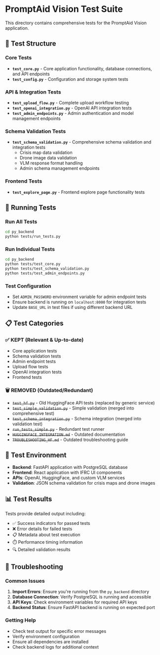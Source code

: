 # PromptAid Vision Test Suite

This directory contains comprehensive tests for the PromptAid Vision application.

## 🧪 Test Structure

### Core Tests
- **`test_core.py`** - Core application functionality, database connections, and API endpoints
- **`test_config.py`** - Configuration and storage system tests

### API & Integration Tests
- **`test_upload_flow.py`** - Complete upload workflow testing
- **`test_openai_integration.py`** - OpenAI API integration tests
- **`test_admin_endpoints.py`** - Admin authentication and model management endpoints

### Schema Validation Tests
- **`test_schema_validation.py`** - Comprehensive schema validation and integration tests
  - Crisis map data validation
  - Drone image data validation
  - VLM response format handling
  - Admin schema management endpoints

### Frontend Tests
- **`test_explore_page.py`** - Frontend explore page functionality tests

## 🚀 Running Tests

### Run All Tests
```bash
cd py_backend
python tests/run_tests.py
```

### Run Individual Tests
```bash
cd py_backend
python tests/test_core.py
python tests/test_schema_validation.py
python tests/test_admin_endpoints.py
```

### Test Configuration
- Set `ADMIN_PASSWORD` environment variable for admin endpoint tests
- Ensure backend is running on `localhost:8000` for integration tests
- Update `BASE_URL` in test files if using different backend URL

## 📋 Test Categories

### ✅ **KEPT** (Relevant & Up-to-date)
- Core application tests
- Schema validation tests
- Admin endpoint tests
- Upload flow tests
- OpenAI integration tests
- Frontend tests

### 🗑️ **REMOVED** (Outdated/Redundant)
- ~~`test_hf.py`~~ - Old HuggingFace API tests (replaced by generic service)
- ~~`test_simple_validation.py`~~ - Simple validation (merged into comprehensive test)
- ~~`test_schema_integration.py`~~ - Schema integration (merged into validation test)
- ~~`run_tests_simple.py`~~ - Redundant test runner
- ~~`HUGGINGFACE_INTEGRATION.md`~~ - Outdated documentation
- ~~`TROUBLESHOOTING_HF.md`~~ - Outdated troubleshooting guide

## 🔧 Test Environment

- **Backend**: FastAPI application with PostgreSQL database
- **Frontend**: React application with IFRC UI components
- **APIs**: OpenAI, HuggingFace, and custom VLM services
- **Validation**: JSON schema validation for crisis maps and drone images

## 📊 Test Results

Tests provide detailed output including:
- ✅ Success indicators for passed tests
- ❌ Error details for failed tests
- 📋 Metadata about test execution
- ⏱️ Performance timing information
- 🔍 Detailed validation results

## 🚨 Troubleshooting

### Common Issues
1. **Import Errors**: Ensure you're running from the `py_backend` directory
2. **Database Connection**: Verify PostgreSQL is running and accessible
3. **API Keys**: Check environment variables for required API keys
4. **Backend Status**: Ensure FastAPI backend is running on expected port

### Getting Help
- Check test output for specific error messages
- Verify environment configuration
- Ensure all dependencies are installed
- Check backend logs for additional context 